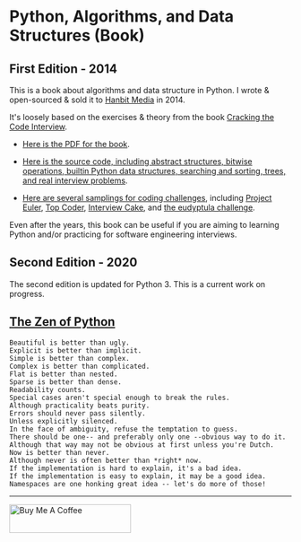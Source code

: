# Python, Algorithms, and Data Structures (Book)

## First Edition - 2014

This is a book about algorithms and data structure in Python. I wrote & open-sourced & sold it to [Hanbit Media](http://www.hanbit.co.kr/) in 2014. 

It's loosely based on the exercises & theory from the book [Cracking the Code Interview](https://www.amazon.com/Cracking-Coding-Interview-Programming-Questions/dp/0984782850/).

- [Here is the PDF for the book](https://github.com/bt3gl/Python-and-Algorithms-and-Data-Structures/blob/master/First_edition_2014/ebook_pdf/book_second_edition.pdf).

- [Here is the source code, including abstract structures, bitwise operations, builtin Python data structures, searching and sorting, trees, and real interview problems](https://github.com/bt3gl/Book-on-Python-Algorithms-and-Data-Structures/tree/master/First_edition_2014/ebook_src).

- [Here are several samplings for coding challenges](https://github.com/bt3gl/Book-on-Python-Algorithms-and-Data-Structures/tree/master/First_edition_2014/other_resources), including [Project Euler](https://projecteuler.net/), [Top Coder](https://www.topcoder.com/challenges), [Interview Cake](https://www.interviewcake.com/), and [the eudyptula challenge](http://eudyptula-challenge.org/).

Even after the years, this book can be useful if you are aiming to learning Python and/or practicing for software engineering interviews.


## Second Edition - 2020

The second edition is updated for Python 3. This is a current work on progress.



## [The Zen of Python](https://www.python.org/dev/peps/pep-0020/)

```
Beautiful is better than ugly.
Explicit is better than implicit.
Simple is better than complex.
Complex is better than complicated.
Flat is better than nested.
Sparse is better than dense.
Readability counts.
Special cases aren't special enough to break the rules.
Although practicality beats purity.
Errors should never pass silently.
Unless explicitly silenced.
In the face of ambiguity, refuse the temptation to guess.
There should be one-- and preferably only one --obvious way to do it.
Although that way may not be obvious at first unless you're Dutch.
Now is better than never.
Although never is often better than *right* now.
If the implementation is hard to explain, it's a bad idea.
If the implementation is easy to explain, it may be a good idea.
Namespaces are one honking great idea -- let's do more of those!
```

-----
<a href="https://www.buymeacoffee.com/miavonpizza" target="_blank"><img src="https://cdn.buymeacoffee.com/buttons/arial-pink.png" alt="Buy Me A Coffee" style="height: 51px !important;width: 217px !important;" ></a>
